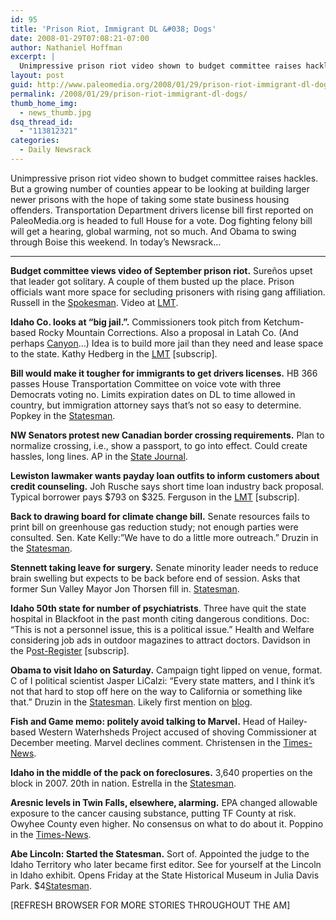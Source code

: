 ```yaml
---
id: 95
title: 'Prison Riot, Immigrant DL &#038; Dogs'
date: 2008-01-29T07:08:21-07:00
author: Nathaniel Hoffman
excerpt: |
  Unimpressive prison riot video shown to budget committee raises hackles. But a growing number of counties appear to be looking at building larger newer prisons with the hope of taking some state business housing offenders. Transportation Department drivers license bill first reported on PaleoMedia.org is headed to full House for a vote. Dog fighting felony bill will get a hearing, global warming, not so much. And Obama to swing through Boise this weekend. In today's <a href="http://www.paleomedia.org/2008/01/29/prison-riot-immigrant-dl-dogs/">Newsrack...</a>
layout: post
guid: http://www.paleomedia.org/2008/01/29/prison-riot-immigrant-dl-dogs/
permalink: /2008/01/29/prison-riot-immigrant-dl-dogs/
thumb_home_img:
  - news_thumb.jpg
dsq_thread_id:
  - "113812321"
categories:
  - Daily Newsrack
---
```

Unimpressive prison riot video shown to budget committee raises hackles. But a growing number of counties appear to be looking at building larger newer prisons with the hope of taking some state business housing offenders. Transportation Department drivers license bill first reported on PaleoMedia.org is headed to full House for a vote. Dog fighting felony bill will get a hearing, global warming, not so much. And Obama to swing through Boise this weekend. In today&#8217;s Newsrack&#8230;

* * *

**Budget committee views video of September prison riot.** Sureños upset that leader got solitary. A couple of them busted up the place. Prison officials want more space for secluding prisoners with rising gang affiliation. Russell in the [Spokesman](http://www.spokesmanreview.com/idaho/topstory.asp?ID=229601). Video at [LMT](http://video.ap.org/v/default.aspx?f=IDLEW&g=f808487f-785e-4740-a748-132b3e72a8a6&t=s201&rf=http://www.lmtribune.com/&fg=tool&partner=en-ap).

**Idaho Co. looks at &#8220;big jail.&#8221;.** Commissioners took pitch from Ketchum-based Rocky Mountain Corrections. Also a proposal in Latah Co. (And perhaps [Canyon](http://www.boiseguardian.com/2008/01/20/jail_for_sale_deals_with_state.html)&#8230;) Idea is to build more jail than they need and lease space to the state. Kathy Hedberg in the [LMT](http://www.lmtribune.com/story/northwest/14123/) [subscrip].

**Bill would make it tougher for immigrants to get drivers licenses.** HB 366 passes House Transportation Committee on voice vote with three Democrats voting no. Limits expiration dates on DL to time allowed in country, but immigration attorney says that&#8217;s not so easy to determine. Popkey in the [Statesman](http://www.idahostatesman.com/idahopolitics/story/278480.html).

**NW Senators protest new Canadian border crossing requirements.** Plan to normalize crossing, i.e., show a passport, to go into effect. Could create hassles, long lines. AP in the [State Journal](http://www.journalnet.com/articles/2008/01/29/news/breaking/news06.txt).

**Lewiston lawmaker wants payday loan outfits to inform customers about credit counseling.** Joh Rusche says short time loan industry back proposal. Typical borrower pays $793 on $325. Ferguson in the [LMT](http://www.lmtribune.com/story/northwest/14150/) [subscrip].

**Back to drawing board for climate change bill.** Senate resources fails to print bill on greenhouse gas reduction study; not enough parties were consulted. Sen. Kate Kelly:&#8221;We have to do a little more outreach.&#8221; Druzin in the [Statesman](http://www.idahostatesman.com/idahopolitics/story/278478.html).

**Stennett taking leave for surgery.** Senate minority leader needs to reduce brain swelling but expects to be back before end of session. Asks that former Sun Valley Mayor Jon Thorsen fill in. [Statesman](http://www.idahostatesman.com/idahopolitics/story/278490.html).

**Idaho 50th state for number of psychiatrists**. Three have quit the state hospital in Blackfoot in the past month citing dangerous conditions. Doc: &#8220;This is not a personnel issue, this is a political issue.&#8221; Health and Welfare considering job ads in outdoor magazines to attract doctors. Davidson in the P[ost-Register](http://www.postregister.com/story.php?accnum=1044-01292008&today=2008-01-29%2000:00:00) [subscrip].

**Obama to visit Idaho on Saturday.** Campaign tight lipped on venue, format. C of I political scientist Jasper LiCalzi: &#8220;Every state matters, and I think it&#8217;s not that hard to stop off here on the way to California or something like that.&#8221; Druzin in the [Statesman](http://www.idahostatesman.com/273/story/278462.html). Likely first mention on [blog](http://unequivocalnotion.typepad.com/blog/2008/01/barack-coming-t.html).

**Fish and Game memo: politely avoid talking to Marvel.** Head of Hailey-based Western Waterhsheds Project accused of shoving Commissioner at December meeting. Marvel declines comment. Christensen in the [Times-News](http://www.magicvalley.com/articles/2008/01/29/news/local_state/129653.txt).

**Idaho in the middle of the pack on foreclosures.** 3,640 properties on the block in 2007. 20th in nation. Estrella in the [Statesman](http://www.idahostatesman.com/newsupdates/story/278434.html).

**Aresnic levels in Twin Falls, elsewhere, alarming.** EPA changed allowable exposure to the cancer causing substance, putting TF County at risk. Owyhee County even higher. No consensus on what to do about it. Poppino in the [Times-News](http://www.magicvalley.com/articles/2008/01/29/news/local_state/129627.txt).

**Abe Lincoln: Started the Statesman.** Sort of. Appointed the judge to the Idaho Territory who later became first editor. See for yourself at the Lincoln in Idaho exhibit. Opens Friday at the State Historical Museum in Julia Davis Park. $4[Statesman](http://www.idahostatesman.com/273/story/278282.html).

[REFRESH BROWSER FOR MORE STORIES THROUGHOUT THE AM]